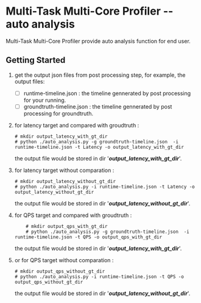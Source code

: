 # Multi-Task Multi-Core Profiler -- auto analysis

Multi-Task Multi-Core Profiler provide auto analysis function for end user.

 ## Getting Started

 1. get the output json files from post processing step, for example, the output files:
	
	 - [ ] runtime-timeline.json : the timeline gennerated by post processing for your running.
	 - [ ] groundtruth-timeline.json : the timeline gennerated by post processing for groundtruth.

 2.  for latency target and compared with groudtruth :
	 ````
	 # mkdir output_latency_with_gt_dir
	 # python ./auto_analysis.py -g groundtruth-timeline.json  -i runtime-timeline.json -t Latency -o output_latency_with_gt_dir
	 ````
	 the output file would be stored in dir '***output_latency_with_gt_dir***'.

 3.  for latency target without comparation :
	 ````
	 # mkdir output_latency_without_gt_dir
	 # python ./auto_analysis.py -i runtime-timeline.json -t Latency -o output_latency_without_gt_dir
	 ````
		the output file would be stored in dir '***output_latency_without_gt_dir***'.


4. for QPS target and compared with groudtruth :
	````
		# mkdir output_qps_with_gt_dir
		# python ./auto_analysis.py -g groundtruth-timeline.json  -i runtime-timeline.json -t QPS -o output_qps_with_gt_dir 
	````
	the output file would be stored in dir '***output_latency_with_gt_dir***'.

 5. or for QPS target without comparation :
	 ````
	 # mkdir output_qps_without_gt_dir
	 # python ./auto_analysis.py -i runtime-timeline.json -t QPS -o output_qps_without_gt_dir
	````
	the output file would be stored in dir '***output_latency_without_gt_dir***'.
